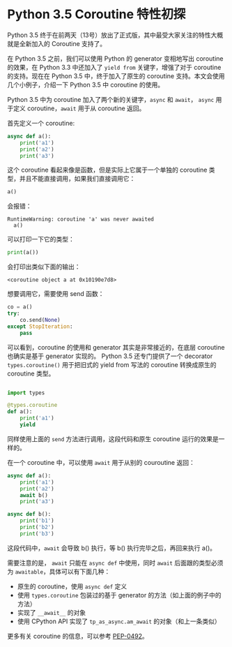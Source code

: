 Python 3.5 Coroutine 特性初探
============================


Python 3.5 终于在前两天（13号）放出了正式版，其中最受大家关注的特性大概就是全新加入的 Coroutine 支持了。

在 Python 3.5 之前，我们可以使用 Python 的 generator 变相地写出 coroutine 的效果，在 Python 3.3 中还加入了 `yield from` 关键字，增强了对于 coroutine 的支持。现在在 Python 3.5 中，终于加入了原生的 coroutine 支持。本文会使用几个小例子，介绍一下 Python 3.5 中 coroutine 的使用。

Python 3.5 中为 coroutine 加入了两个新的关键字，`async` 和 `await`， `async` 用于定义 coroutine，`await` 用于从 coroutine 返回。

首先定义一个 coroutine:

```python
async def a():
    print('a1')
    print('a2')
    print('a3')
```


这个 coroutine 看起来像是函数，但是实际上它属于一个单独的 coroutine 类型，并且不能直接调用，如果我们直接调用它：

```python
a()
```

会报错：

    RuntimeWarning: coroutine 'a' was never awaited
      a()
  
可以打印一下它的类型：

```python
print(a())
```

会打印出类似下面的输出：

    <coroutine object a at 0x10190e7d8>
    
想要调用它，需要使用 send 函数：

```python
co = a()
try:
    co.send(None)
except StopIteration:
    pass
```

可以看到，coroutine 的使用和 generator 其实是非常接近的，在底层 coroutine 也确实是基于 generator 实现的。 Python 3.5 还专门提供了一个 decorator `types.coroutine()` 用于把旧式的 yield from 写法的 coroutine 转换成原生的 coroutine 类型。

```python

import types

@types.coroutine
def a():
    print('a1')
    yield
```

同样使用上面的 `send` 方法进行调用，这段代码和原生 coroutine 运行的效果是一样的。

在一个 coroutine 中，可以使用 `await` 用于从别的 couroutine 返回：


```python
async def a():
    print('a1')
    print('a2')
    await b()
    print('a3')

async def b():
    print('b1')
    print('b2')
    print('b3')
```

这段代码中，`await` 会导致 b() 执行，等 b() 执行完毕之后，再回来执行 a()。

需要注意的是， `await` 只能在 `async def` 中使用，同时 `await` 后面跟的类型必须为 `awaitable`，具体可以有下面几种：

* 原生的 coroutine，使用 `async def` 定义
* 使用 `types.coroutine` 包装过的基于 generator 的方法（如上面的例子中的方法）
* 实现了 `__await__` 的对象
* 使用 CPython API 实现了 `tp_as_async.am_await` 的对象（和上一条类似）

更多有关 coroutine 的信息，可以参考 [PEP-0492](https://www.python.org/dev/peps/pep-0492/)。